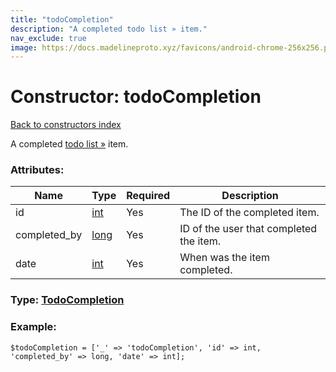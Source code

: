 ```yaml
---
title: "todoCompletion"
description: "A completed todo list » item."
nav_exclude: true
image: https://docs.madelineproto.xyz/favicons/android-chrome-256x256.png
---
```

# Constructor: todoCompletion  
[Back to constructors index](/API_docs/constructors/index.html)



A completed [todo list »](https://core.telegram.org/api/todo) item.

### Attributes:

| Name     |    Type       | Required | Description |
|----------|---------------|----------|-------------|
|id|[int](/API_docs/types/int.html) | Yes|The ID of the completed item.|
|completed\_by|[long](/API_docs/types/long.html) | Yes|ID of the user that completed the item.|
|date|[int](/API_docs/types/int.html) | Yes|When was the item completed.|



### Type: [TodoCompletion](/API_docs/types/TodoCompletion.html)


### Example:

```
$todoCompletion = ['_' => 'todoCompletion', 'id' => int, 'completed_by' => long, 'date' => int];
```  
